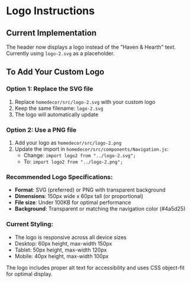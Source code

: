 # Logo Instructions

## Current Implementation

The header now displays a logo instead of the "Haven & Hearth" text. Currently using `logo-2.svg` as a placeholder.

## To Add Your Custom Logo

### Option 1: Replace the SVG file

1. Replace `homedecor/src/logo-2.svg` with your custom logo
2. Keep the same filename: `logo-2.svg`
3. The logo will automatically update

### Option 2: Use a PNG file

1. Add your logo as `homedecor/src/logo-2.png`
2. Update the import in `homedecor/src/components/Navigation.js`:
   - Change: `import logo2 from "../logo-2.svg";`
   - To: `import logo2 from "../logo-2.png";`

### Recommended Logo Specifications:

- **Format**: SVG (preferred) or PNG with transparent background
- **Dimensions**: 150px wide x 60px tall (or proportional)
- **File size**: Under 100KB for optimal performance
- **Background**: Transparent or matching the navigation color (#4a5d25)

### Current Styling:

- The logo is responsive across all device sizes
- Desktop: 60px height, max-width 150px
- Tablet: 50px height, max-width 120px
- Mobile: 40px height, max-width 100px

The logo includes proper alt text for accessibility and uses CSS object-fit for optimal display.
